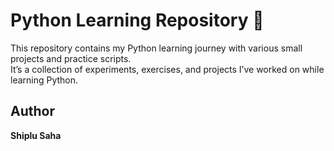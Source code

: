 # Python Learning Repository 🐍

This repository contains my Python learning journey with various small projects and practice scripts.  
It’s a collection of experiments, exercises, and projects I’ve worked on while learning Python.

## Author
**Shiplu Saha**
